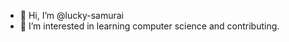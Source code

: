 - 👋 Hi, I’m @lucky-samurai
- 👀 I’m interested in learning computer science and contributing.

<!---
lucky-samurai/lucky-samurai is a ✨ special ✨ repository because its `README.md` (this file) appears on your GitHub profile.
You can click the Preview link to take a look at your changes.
--->
